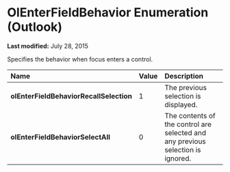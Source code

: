 
# OlEnterFieldBehavior Enumeration (Outlook)

 **Last modified:** July 28, 2015

Specifies the behavior when focus enters a control.


|**Name**|**Value**|**Description**|
|:-----|:-----|:-----|
| **olEnterFieldBehaviorRecallSelection**|1|The previous selection is displayed.|
| **olEnterFieldBehaviorSelectAll**|0|The contents of the control are selected and any previous selection is ignored.|
